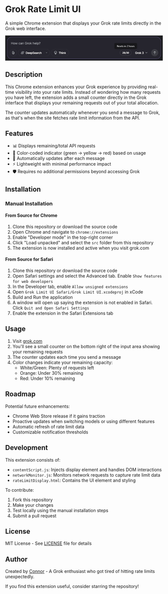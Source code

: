# Grok Rate Limit UI

A simple Chrome extension that displays your Grok rate limits directly in the Grok web interface.

![Grok Rate Limit UI Screenshot](screenshots/preview_input.png)

## Description

This Chrome extension enhances your Grok experience by providing real-time visibility into your rate limits. Instead of wondering how many requests you have left, the extension adds a small counter directly in the Grok interface that displays your remaining requests out of your total allocation.

The counter updates automatically whenever you send a message to Grok, as that's when the site fetches rate limit information from the API.

## Features

- 📊 Displays remaining/total API requests
- 🎨 Color-coded indicator (green → yellow → red) based on usage
- 🔄 Automatically updates after each message
- ⚡ Lightweight with minimal performance impact
- 🛡️ Requires no additional permissions beyond accessing Grok

## Installation

<!-- ### From Chrome Web Store (Recommended)

1. Visit the [Chrome Web Store page](https://chrome.google.com/webstore/)
2. Click "Add to Chrome"
3. Confirm the installation -->

### Manual Installation

#### From Source for Chrome

1. Clone this repository or download the source code
2. Open Chrome and navigate to `chrome://extensions`
3. Enable "Developer mode" in the top-right corner
4. Click "Load unpacked" and select the `src` folder from this repository
5. The extension is now installed and active when you visit grok.com

#### From Source for Safari

1. Clone this repository or download the source code
2. Open Safari settings and select the Advanced tab. Enable `Show features for web developers`
3. In the Developer tab, enable `Allow unsigned extensions`
4. Open `Grok Limit UI Safari/Grok Limit UI.xcodeproj` in xCode
5. Build and Run the application
6. A window will open up saying the extension is not enabled in Safari. Click `Quit and Open Safari Settings`
7. Enable the extension in the Safari Extensions tab

## Usage

1. Visit [grok.com](https://grok.com)
2. You'll see a small counter on the bottom right of the input area showing your remaining requests
3. The counter updates each time you send a message
4. Color changes indicate your remaining capacity:
   - White/Green: Plenty of requests left
   - Orange: Under 30% remaining
   - Red: Under 10% remaining

## Roadmap

Potential future enhancements:

- Chrome Web Store release if it gains traction
- Proactive updates when switching models or using different features
- Automatic refresh of rate limit data
- Customizable notification thresholds

## Development

This extension consists of:

- `contentScript.js`: Injects display element and handles DOM interactions
- `networkMonitor.js`: Monitors network requests to capture rate limit data
- `rateLimitDisplay.html`: Contains the UI element and styling

To contribute:

1. Fork this repository
2. Make your changes
3. Test locally using the manual installation steps
4. Submit a pull request

## License

MIT License - See [LICENSE](LICENSE) file for details

## Author

Created by [Connor](https://connorlin.dev/) - A Grok enthusiast who got tired of hitting rate limits unexpectedly.

If you find this extension useful, consider starring the repository!

<!-- If you find this extension useful, consider [buying me a coffee](https://www.buymeacoffee.com/) or starring the repository! -->
